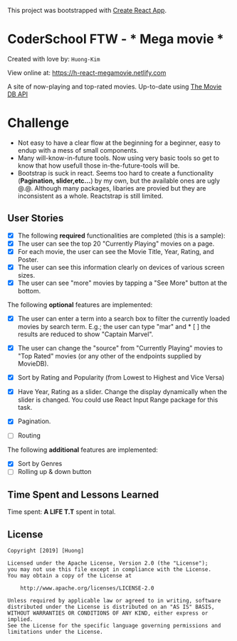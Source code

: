 This project was bootstrapped with [Create React App](https://github.com/facebook/create-react-app).

# CoderSchool FTW - * Mega movie *

Created with love by: `Huong-Kim`
  
View online at: https://h-react-megamovie.netlify.com
  
A site of now-playing and top-rated movies. Up-to-date using [The Movie DB API](https://developers.themoviedb.org)

# Challenge 
* Not easy to have a clear flow at the beginning for a beginner, easy to endup with a mess of small components. 
* Many will-know-in-future tools. Now using very basic tools so get to know that how usefull those in-the-future-tools will be.
* Bootstrap is suck in react. Seems too hard to create a functionality (**Pagination, slider,etc...**) by my own, but the available ones are ugly @.@. Although many packages, libaries are provied but they are inconsistent as a whole.  Reactstrap is still limited. 

## User Stories

* [x] The following **required** functionalities are completed (this is a sample):
* [x] The user can see the top 20 "Currently Playing" movies on a page.
* [x] For each movie, the user can see the Movie Title, Year, Rating, and Poster.
* [x] The user can see this information clearly on devices of various screen sizes.
* [x] The user can see "more" movies by tapping a "See More" button at the bottom.

The following **optional** features are implemented:
* [x] The user can enter a term into a search box to filter the currently loaded movies by search term. E.g.; the user can type "mar" and * [ ] the results are reduced to show "Captain Marvel".
* [x] The user can change the "source" from "Currently Playing" movies to "Top Rated" movies (or any other of the endpoints supplied by MovieDB).
* [x] Sort by Rating and Popularity (from Lowest to Highest and Vice Versa)
* [x] Have Year, Rating as a slider. Change the display dynamically when the slider is changed. You could use React Input Range package for this task.

 * [x] Pagination.
 * [ ] Routing

The following **additional** features are implemented:
* [x] Sort by Genres
* [ ] Rolling up & down button

## Time Spent and Lessons Learned

Time spent: **A LIFE T.T** spent in total.


## License

    Copyright [2019] [Huong]

    Licensed under the Apache License, Version 2.0 (the "License");
    you may not use this file except in compliance with the License.
    You may obtain a copy of the License at

        http://www.apache.org/licenses/LICENSE-2.0

    Unless required by applicable law or agreed to in writing, software
    distributed under the License is distributed on an "AS IS" BASIS,
    WITHOUT WARRANTIES OR CONDITIONS OF ANY KIND, either express or implied.
    See the License for the specific language governing permissions and
    limitations under the License.